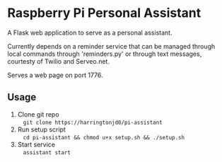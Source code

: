 # Raspberry Pi Personal Assistant

A Flask web application to serve as a personal assistant. 

Currently depends on a reminder service that can be managed through local commands through 'reminders.py' or through text messages, courtesty of Twilio and Serveo.net.

Serves a web page on port 1776.


## Usage

1. Clone git repo  
&nbsp;&nbsp;&nbsp;```git clone https://harringtonjd0/pi-assistant```  
2. Run setup script  
&nbsp;&nbsp;&nbsp;```cd pi-assistant && chmod u+x setup.sh && ./setup.sh```  
3. Start service  
&nbsp;&nbsp;&nbsp;```assistant start```  

